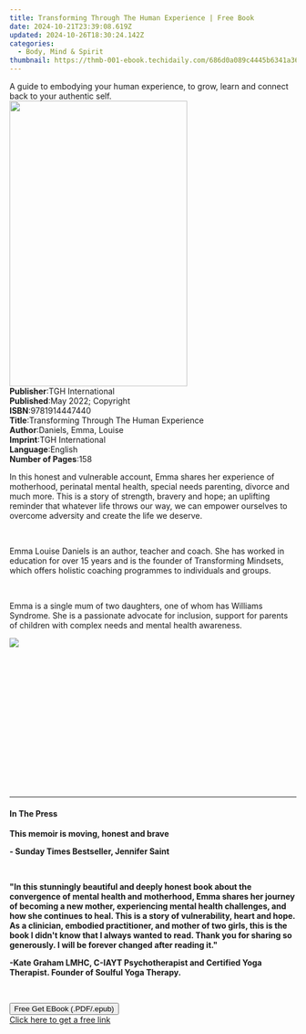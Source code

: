```yaml
---
title: Transforming Through The Human Experience | Free Book
date: 2024-10-21T23:39:08.619Z
updated: 2024-10-26T18:30:24.142Z
categories:
  - Body, Mind & Spirit
thumbnail: https://thmb-001-ebook.techidaily.com/686d0a089c4445b6341a367ef5840b43f0e2d388fae1bdc9fe1c573d43c6756a.jpg
---
```

<main id="book-container">
  <div class="flex flex-col">
    <div class="book-brief flex-1 py-6 px-4 sm:p-6 md:py-10 md:px-8">
      <!-- brief-->
      <div class="book-brief-main">
        A guide to embodying your human experience, to grow, learn and connect
        back to your authentic self.
      </div>
    </div>
    <div
      class="book-meta-info flex-1 grid gap-4 col-start-1 col-end-3 row-start-1 sm:mb-6 sm:grid-cols-4 lg:gap-6 lg:col-start-2 lg:row-end-6 lg:row-span-6 lg:mb-0"
    >
      <div
        class="book-meta-info-left place-content-center mt-4 p-4 text-sm leading-6 col-start-2 col-span-2 dark:text-slate-400"
      >
        <img
          class="w-full h-500 object-cover rounded-lg sm:h-255 sm:col-span-2 lg:col-span-full"
          src="https://img-001-ebook.techidaily.com/dc498054aa24b2ae479f3e1b3b11cbca391abf468cbfd69837920760076b3407.jpg"
          alt=""
          width="312"
          height="500"
        />
      </div>
      <div
        class="book-meta-info-right mt-2 col-start-1 row-start-2 col-span-3 self-center"
      >
        <!-- meta data  -->
        <div class="flex flex-col px-4 md:px-8">
          <div class="flex-1">
            <strong>Publisher</strong>:<span class="px-2"
              >TGH International</span
            >
          </div>
          <div class="flex-1">
            <strong>Published</strong>:<span class="px-2"
              >May 2022; Copyright</span
            >
          </div>
          <div class="flex-1">
            <strong>ISBN</strong>:<span class="px-2">9781914447440</span>
          </div>
          <div class="flex-1">
            <strong>Title</strong>:<span class="px-2"
              >Transforming Through The Human Experience</span
            >
          </div>
          <div class="flex-1">
            <strong>Author</strong>:<span class="px-2"
              >Daniels, Emma, Louise</span
            >
          </div>
          <div class="flex-1">
            <strong>Imprint</strong>:<span class="px-2">TGH International</span>
          </div>
          <div class="flex-1">
            <strong>Language</strong>:<span class="px-2">English</span>
          </div>
          <div class="flex-1">
            <strong>Number of Pages</strong>:<span class="px-2">158</span>
          </div>
        </div>
      </div>
    </div>
    <div class="book-description flex-1 py-6 px-4 sm:p-6 md:py-10 md:px-8">
      <div class="book-description-main">
        <div accordion-content="" id="description">
          <p>
            In this honest and vulnerable account, Emma shares her experience of
            motherhood, perinatal mental health, special needs parenting,
            divorce and much more. This is a story of strength, bravery and
            hope; an uplifting reminder that whatever life throws our way, we
            can empower ourselves to overcome adversity and create the life we
            deserve.&nbsp;
          </p>
          <p><br /></p>
          <p>
            Emma Louise Daniels is an author, teacher and coach. She has worked
            in education for over 15 years and is the founder of Transforming
            Mindsets, which offers holistic coaching programmes to individuals
            and groups.&nbsp;
          </p>
          <p><br /></p>
          <p>
            Emma is a single mum of two daughters, one of whom has Williams
            Syndrome. She is a passionate advocate for inclusion, support for
            parents of children with complex needs and mental health
            awareness.&nbsp;
          </p>
          <p>
            <span style="background-color: initial"
              ><img
                src="https://ssl.gstatic.com/ui/v1/icons/mail/images/cleardot.gif"
            /></span>
          </p>
          <p><br /></p>
          <p class="ql-align-center"><br /></p>
          <p class="ql-align-center"><br /></p>
          <p class="ql-align-center"><br /></p>
          <p class="ql-align-right"><br /></p>
          <p class="ql-align-right"><br /></p>
          <p><br /></p>
          <p><br /></p>
        </div>
        <div class="accordion-fader"></div>
      </div>
    </div>
    <div class="book-excerpts flex-1 py-6 px-4 sm:p-6 md:py-10 md:px-8">
      <!-- excerpts-->
      <div class="book-excerpts-main">
        <hr />
        <h4 class="placeholder placeholder-heading">
          <span>In The Press</span>
        </h4>
        <p></p>
        <p><strong>This memoir is moving, honest and brave </strong></p>
        <p><strong>- Sunday Times Bestseller, Jennifer Saint</strong></p>
        <p><br /></p>
        <p>
          <strong
            >"In this stunningly beautiful and deeply honest book about the
            convergence of mental health and motherhood, Emma shares her journey
            of becoming a new mother, experiencing mental health challenges, and
            how she continues to heal. This is a story of vulnerability, heart
            and hope. As a clinician, embodied practitioner, and mother of two
            girls, this is the book I didn't know that I always wanted to read.
            Thank you for sharing so generously. I will be forever changed after
            reading it."
          </strong>
        </p>
        <p>
          <strong
            >-Kate Graham LMHC, C-IAYT Psychotherapist and Certified Yoga
            Therapist. Founder of Soulful Yoga Therapy.&nbsp;</strong
          >
        </p>
        <p><br /></p>
        <p></p>
      </div>
    </div>
    <div
      class="book-about-author flex-1 py-6 px-4 sm:p-6 md:py-10 md:px-8"
    ></div>
    <div class="book-free-get flex-1 py-6 px-4 sm:p-6 md:py-10 md:px-8">
      <button
        id="btn-free-get"
        class="bg-blue-500 hover:bg-blue-700 text-white font-bold py-2 px-4 rounded"
      >
        Free Get EBook (.PDF/.epub)
      </button>
      <div id="countdown-display" class="px-2 text-lg mt-2"></div>
      <a
        id="free-link"
        class="hidden bg-blue-500 hover:bg-blue-700 text-white font-bold py-2 px-4 rounded"
        href="https://www.ebooks.com/en-us/book/210495483/transforming-through-the-human-experience/daniels-emma-louise/"
        target="_blank"
        >Click here to get a free link</a
      >
    </div>
    <script>
      let countdownTime = 0;
      let countdownInterval = null;
      document
        .getElementById('btn-free-get')
        .addEventListener('click', startCountdown);
      function startCountdown() {
        countdownTime = new Date().getTime() + 60000 * 3;
        countdownInterval = setInterval(updateCountdown, 1000);
        document.getElementById('btn-free-get').disabled = true;
        document
          .getElementById('btn-free-get')
          .classList.add('bg-gray-500', 'cursor-not-allowed');
      }
      function updateCountdown() {
        let currentTime = new Date().getTime();
        let timeLeft = countdownTime - currentTime;
        let secondsLeft = Math.floor(timeLeft / 1000);
        document.getElementById('countdown-display').innerHTML =
          `Remaining time: ${secondsLeft} seconds.`;
        if (secondsLeft <= 0) {
          clearInterval(countdownInterval);
          document.getElementById('btn-free-get').classList.add('hidden');
          document.getElementById('free-link').classList.remove('hidden');
          document.getElementById('countdown-display').innerHTML = '';
        }
      }
    </script>
  </div>
</main>

<ins class="adsbygoogle"
      style="display:block"
      data-ad-client="ca-pub-7571918770474297"
      data-ad-slot="8358498916"
      data-ad-format="auto"
      data-full-width-responsive="true"></ins>
    